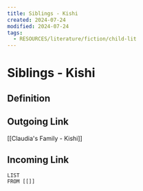 ```yaml
---
title: Siblings - Kishi
created: 2024-07-24
modified: 2024-07-24
tags:
  - RESOURCES/literature/fiction/child-lit
---
```

# Siblings - Kishi
## Definition

## Outgoing Link
[[Claudia's Family - Kishi]]

## Incoming Link
```dataview
LIST
FROM [[]]
```
